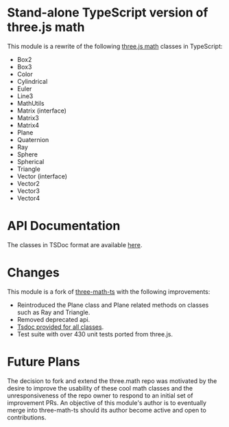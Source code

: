 # Stand-alone TypeScript version of three.js math

This module is a rewrite of the following [three.js math](https://threejs.org/docs/#api/en/math/Box2) classes in TypeScript:

* Box2
* Box3
* Color
* Cylindrical
* Euler
* Line3
* MathUtils
* Matrix (interface)
* Matrix3
* Matrix4
* Plane
* Quaternion
* Ray
* Sphere
* Spherical
* Triangle
* Vector (interface)
* Vector2
* Vector3
* Vector4

# API Documentation
The classes in TSDoc format are available [here](https://ros2jsguy.github.io/three.math/index.html).

# Changes
This module is a fork of [three-math-ts](https://github.com/chenhebing/three.math) with the following improvements:
* Reintroduced the Plane class and Plane related methods on classes such as Ray and Triangle.
* Removed deprecated api.
* [Tsdoc provided for all classes](https://ros2jsguy.github.io/three.math/index.html).
* Test suite with over 430 unit tests ported from three.js. 

# Future Plans
The decision to fork and extend the three.math repo was motivated by the
desire to improve the usability of these cool math classes and the
unresponsiveness of the repo owner to respond to an initial set of
improvement PRs. An objective of this module's author is to eventually
merge into three-math-ts should its author become active and open to
contributions.
